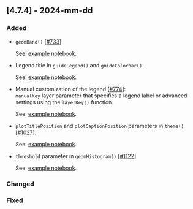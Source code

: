 ## [4.7.4] - 2024-mm-dd

### Added

- `geomBand()` [[#733](https://github.com/JetBrains/lets-plot/issues/733)]:

  See: [example notebook](https://nbviewer.org/github/JetBrains/lets-plot-kotlin/blob/master/docs/examples/jupyter-notebooks/f-4.7.4/us_unemployment.ipynb).

- Legend title in `guideLegend()` and `guideColorbar()`.

  See: [example notebook](https://nbviewer.org/github/JetBrains/lets-plot-kotlin/blob/master/docs/examples/jupyter-notebooks/f-4.7.4/legend_title.ipynb).

- Manual customization of the legend [[#774](https://github.com/JetBrains/lets-plot/issues/774)]:<br/>
  `manualKey` layer parameter that specifies a legend label or advanced settings using the `layerKey()` function.
  
  See: [example notebook](https://nbviewer.org/github/JetBrains/lets-plot-kotlin/blob/master/docs/examples/jupyter-notebooks/f-4.7.4/manual_legend.ipynb).

- `plotTitlePosition` and `plotCaptionPosition` parameters in `theme()` [[#1027](https://github.com/JetBrains/lets-plot/issues/1027)].

  See: [example notebook](https://nbviewer.org/github/JetBrains/lets-plot-kotlin/blob/master/docs/examples/jupyter-notebooks/f-4.7.4/theme_plot_title_position.ipynb).

- `threshold` parameter in `geomHistogram()` [[#1122]()].

  See: [example notebook](https://nbviewer.org/github/JetBrains/lets-plot-kotlin/blob/master/docs/examples/jupyter-notebooks/f-4.7.4/geom_histogram_threshold.ipynb).

### Changed

### Fixed
